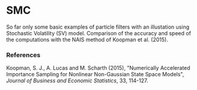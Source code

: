 # SMC
So far only some basic examples of particle filters with an illustation using Stochastic Volatility (SV) model. Comparison of the accuracy and speed of the computations with the NAIS method of Koopman et al. (2015).

### References
Koopman, S. J., A. Lucas and M. Scharth (2015), "Numerically Accelerated Importance Sampling for Nonlinear Non-Gaussian State Space Models", _Journal of Business and Economic Statistics_, 33, 114-127.
